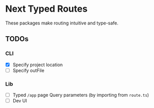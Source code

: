 # Next Typed Routes
These packages make routing intuitive and type-safe.

## TODOs
### CLI
 - [x] Specify project location
 - [ ] Specify outFile

### Lib
 - [ ] Typed `/app` page Query parameters (by importing from `route.ts`)
 - [ ] Dev UI
